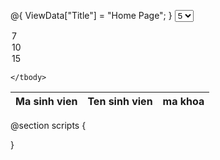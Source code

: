 @{
    ViewData["Title"] = "Home Page";
}
 <select name="sodong" class="btn btn-default dropdown-toggle" onchange="loadsv(1)">
                              <option>5</option>
  <option selected="selected">7</option>
  <option>10</option>
  <option selected="selected">15</option>
    </select>
<table class="table">
    <thead>
      <tr>
        <th>Ma sinh vien</th>
        <th>Ten sinh vien</th>
        <th>ma khoa</th>
      </tr>
    </thead>
    <tbody id="tbody">
    
    </tbody>

  </table>
    <div id="paging" class="dataTables_paginate paging_simple_numbers">
      <ul class="pagination"></ul>
    </div>


@section scripts {

<script>
$(document).ready(function () {
  loadsv(1)
});
function loadsv(page){
        $.ajax({
            type: 'GET',
            url: '/api/Sinhvien/',
            dataType: "json",
            success: function (data) {
                getData(1,data);
                //paging(1, data);
                console.log(data);
            },
            error: function (request, status, error) {
                alert(error);
            }
        });
}
// function paging(page, data) {
//     console.log("so luong du lieu"+ " "+data.length);
//     $('#tblFeature tbody').empty();
//     var tr = '';
//     var obj = {};
//     for (var i = 0; i < data.length; i++) {
//         obj = data[i];
//         obj.DisplayName = obj.name_sv == null ? '' : obj.name_sv;
//         obj.Department = obj.id_khoa == null ? '' : obj.id_khoa;
//         var status = '';
//         tr = '<tr><td>' + obj.id_sv + '</td><td>' + obj.name_sv + '</td><td>' + obj.id_khoa + '</td></tr>';
//         $('#tblFeature tbody').append(tr);
//     }
//     var sodong = parseInt($('#data-table_length select').val());
//     console.log("sodong"+ sodong);
//    // var sotrang =(s/slt);
//    // var sodu=s%slt ;
//     //sotrang = sodu > 0 ? (sotrang + 1) : sotrang;

//     $('#paging ul').empty();
//     var active = '';
//     for (var i = 1; i <= 9; i++) {
//         if (page == i)
//             active = 'active';
//         else
//             active = '';
//         $('#paging ul').append('<li><a href="javascript:" class="' + active + '" onclick="getImport(' + i + ')">' + i + '</a></li>');
//     }
// }
 function getData(page,data) { 
     console.log(data.length);
 $( "select" )
   .change(function () {
     var str = "";
     $( "select option:selected" ).each(function() {
       str += $( this ).text() + " ";
     });
     var x = data.length;
     console.log("chon sl xem" + str);
     $("#tbody").html("");
    for(var i =0;i<=data.length;i++)
   if(i<parseInt(str))
     { console.log(data[i]);
         $("#tbody").append(loadcbnv(data[i]));
     }
     getsotrang(x,str);
   })
 }
 function getsotrang(s,slt){
     var sotrang =(s/slt);
     var sodu=s%slt ;
     sotrang = sodu > 0 ? (sotrang + 1) : sotrang;
     console.log("so du="+sodu);
     console.log("so trang="+sotrang);
   $('#paging ul').empty();
    $("#paging ul").append("<li id='next-page'><a href='javascript:void(0)' aria-label=Previous><span aria-hidden=true><<</span></a></li>"); 

     var active = '';
     for (var i = 1; i <=sotrang; i++) {
        {
         if (slt == i)
             active = 'active';
         else
             active = '';
         $('#paging ul').append('<li><a href="javascript:" class="' + active + '" onclick="loadsv(' + i + ')">' + i + '</a></li>');
        }
    }$("#paging ul").append("<li id='next-page'><a href='javascript:void(0)' aria-label=Next><span aria-hidden=true>&raquo;</span></a></li>"); 
    $(".pagination li.current-page").on("click", function() {
  // Check if page number that was clicked on is the current page that is being displayed
  if ($(this).hasClass('active')) {
    return false; // Return false (i.e., nothing to do, since user clicked on the page number that is already being displayed)
  } else {
    var currentPage = $(this).index(); // Get the current page number
    $(".pagination li").removeClass('active'); // Remove the 'active' class status from the page that is currently being displayed
    $(this).addClass('active'); // Add the 'active' class status to the page that was clicked on
    $("#page .list-group").hide(); // Hide all items in loop, this case, all the list groups
    var grandTotal = limitPerPage * currentPage; // Get the total number of items up to the page number that was clicked on

    // Loop through total items, selecting a new set of items based on page number
    for (var i = grandTotal - limitPerPage; i < grandTotal; i++) {
      $("#page .list-group:eq(" + i + ")").show(); // Show items from the new page that was selected
    }
  }

});
}
function loadcbnv(item) {
    detailsHtml ='<tr>';
    detailsHtml += '<td>'+item.id_sv+'</td>'+
    '<td>'+item.name_sv+'</td>'+
    '<td>'+item.id_khoa +'</td>'+
    '<td>'
    +'<button type="button" class=" btn btn-info fa fa-edit showcn" onclick="suaCbnv(\''+ item.maCBNV +'\')"><span class="tooltiptext">Sửa</span></button>|<button type="button" class="btn btn-info fa fa-file-text-o showcn" onclick="chitietCbnv(\'' + item.maCBNV + '\')"><span class="tooltiptext">Chi tiết</span></button>|<button type="button" class="btn btn-info fa fa-trash-o showcn" onclick="xoaCbnv(\'' + item.maCBNV + '\')"><span class="tooltiptext">Xóa </span></button>'
    detailsHtml +='</tr>';  
    return detailsHtml;
}
</script>
}
